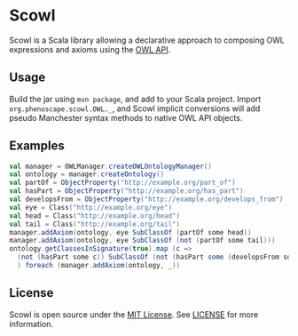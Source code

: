 # Scowl

Scowl is a Scala library allowing a declarative approach to composing OWL expressions and axioms using the [OWL API](http://owlapi.sourceforge.net).

## Usage

Build the jar using `mvn package`, and add to your Scala project. Import `org.phenoscape.scowl.OWL._`, and Scowl implicit conversions will add pseudo Manchester syntax methods to native OWL API objects.

## Examples
```scala
val manager = OWLManager.createOWLOntologyManager()
val ontology = manager.createOntology()
val partOf = ObjectProperty("http://example.org/part_of")
val hasPart = ObjectProperty("http://example.org/has_part")
val developsFrom = ObjectProperty("http://example.org/develops_from")
val eye = Class("http://example.org/eye")
val head = Class("http://example.org/head")
val tail = Class("http://example.org/tail")
manager.addAxiom(ontology, eye SubClassOf (partOf some head))
manager.addAxiom(ontology, eye SubClassOf (not (partOf some tail)))
ontology.getClassesInSignature(true).map (c => 
  (not (hasPart some c)) SubClassOf (not (hasPart some (developsFrom some c)))
  ) foreach (manager.addAxiom(ontology, _))
```

## License

Scowl is open source under the [MIT License](http://opensource.org/licenses/MIT).  See [LICENSE](LICENSE) for more information.
